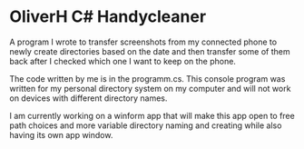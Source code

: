 # OliverH C# Handycleaner
A program I wrote to transfer screenshots from my connected phone to newly create directories based on the date and then transfer some of them back after I checked which one I want to keep on the phone. 

The code written by me is in the programm.cs.
This console program was written for my personal directory system on my computer and will not work on devices with different directory names.

I am currently working on a winform app that will make this app open to free path choices and more variable directory naming and creating while also having its own app window.
